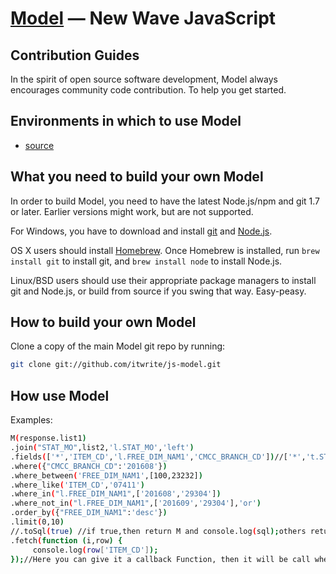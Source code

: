 [Model](https://github.com/itwrite/js-model/) — New Wave JavaScript
==================================================

Contribution Guides
--------------------------------------

In the spirit of open source software development, Model always encourages community code contribution. To help you get started.


Environments in which to use Model
--------------------------------------

- [source](https://github.com/itwrite/js-model/blob/master/model-1.0.1.js)


What you need to build your own Model
--------------------------------------

In order to build Model, you need to have the latest Node.js/npm and git 1.7 or later. Earlier versions might work, but are not supported.

For Windows, you have to download and install [git](https://git-scm.com/downloads) and [Node.js](https://nodejs.org/en/download/).

OS X users should install [Homebrew](http://brew.sh/). Once Homebrew is installed, run `brew install git` to install git,
and `brew install node` to install Node.js.

Linux/BSD users should use their appropriate package managers to install git and Node.js, or build from source
if you swing that way. Easy-peasy.


How to build your own Model
----------------------------

Clone a copy of the main Model git repo by running:

```bash
git clone git://github.com/itwrite/js-model.git
```
How use Model
----------------------------

Examples:

```bash
M(response.list1)
.join("STAT_MO",list2,'l.STAT_MO','left')
.fields(['*','ITEM_CD','l.FREE_DIM_NAM1','CMCC_BRANCH_CD'])//['*','t.STAT_MO as 月份','l.CMCC_BRANCH_CD as id'])
.where({"CMCC_BRANCH_CD":'201608'})
.where_between('FREE_DIM_NAM1',[100,23232])
.where_like('ITEM_CD','07411')
.where_in("l.FREE_DIM_NAM1",['201608','29304'])
.where_not_in("l.FREE_DIM_NAM1",['201609','29304'],'or')
.order_by({"FREE_DIM_NAM1":'desc'})
.limit(0,10)
//.toSql(true) //if true,then return M and console.log(sql);others return `sql`,just use to make sure your logic is right
.fetch(function (i,row) {
     console.log(row['ITEM_CD']);
});//Here you can give it a callback Function, then it will be call when foreach very item of result;
```
